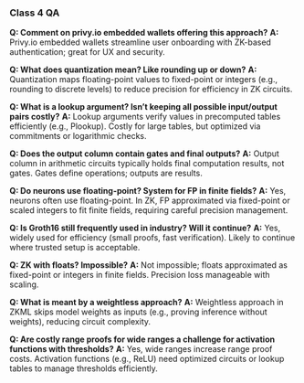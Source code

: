 ### Class 4 QA

**Q: Comment on privy.io embedded wallets offering this approach?**
**A:** Privy.io embedded wallets streamline user onboarding with ZK-based authentication; great for UX and security.

**Q: What does quantization mean? Like rounding up or down?**
**A:** Quantization maps floating-point values to fixed-point or integers (e.g., rounding to discrete levels) to reduce precision for efficiency in ZK circuits.

**Q: What is a lookup argument? Isn’t keeping all possible input/output pairs costly?**
**A:** Lookup arguments verify values in precomputed tables efficiently (e.g., Plookup). Costly for large tables, but optimized via commitments or logarithmic checks.

**Q: Does the output column contain gates and final outputs?**
**A:** Output column in arithmetic circuits typically holds final computation results, not gates. Gates define operations; outputs are results.

**Q: Do neurons use floating-point? System for FP in finite fields?**
**A:** Yes, neurons often use floating-point. In ZK, FP approximated via fixed-point or scaled integers to fit finite fields, requiring careful precision management.

**Q: Is Groth16 still frequently used in industry? Will it continue?**
**A:** Yes, widely used for efficiency (small proofs, fast verification). Likely to continue where trusted setup is acceptable.

**Q: ZK with floats? Impossible?**
**A:** Not impossible; floats approximated as fixed-point or integers in finite fields. Precision loss manageable with scaling.

**Q: What is meant by a weightless approach?**
**A:** Weightless approach in ZKML skips model weights as inputs (e.g., proving inference without weights), reducing circuit complexity.

**Q: Are costly range proofs for wide ranges a challenge for activation functions with thresholds?**
**A:** Yes, wide ranges increase range proof costs. Activation functions (e.g., ReLU) need optimized circuits or lookup tables to manage thresholds efficiently.
